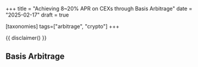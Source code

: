 +++
title = "Achieving 8~20% APR on CEXs through Basis Arbitrage"
date = "2025-02-17"
draft = true

[taxonomies]
tags=["arbitrage", "crypto"]
+++

{{ disclaimer() }}

## Basis Arbitrage